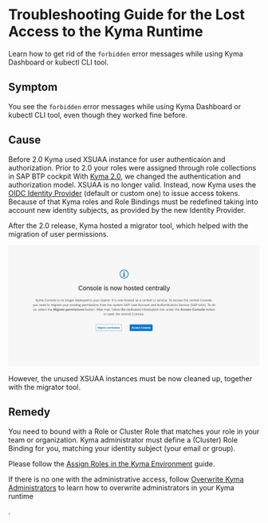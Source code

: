 <!-- loioa779e5107dbb49a78b77c11f0f39e4ac -->

# Troubleshooting Guide for the Lost Access to the Kyma Runtime

Learn how to get rid of the `forbidden` error messages while using Kyma Dashboard or kubectl CLI tool.



<a name="loioa779e5107dbb49a78b77c11f0f39e4ac__section_bp1_ysh_wtb"/>

## Symptom

You see the `forbidden` error messages while using Kyma Dashboard or kubectl CLI tool, even though they worked fine before.



<a name="loioa779e5107dbb49a78b77c11f0f39e4ac__section_mm2_gth_wtb"/>

## Cause

Before 2.0 Kyma used XSUAA instance for user authenticaion and authorization. Prior to 2.0 your roles were assigned through role collections in SAP BTP cockpit With [Kyma 2.0](https://help.sap.com/docs/BTP/922bf2dbe0b646aaaa8cb5e077cfd799/70470339bd09423782c18f2c3a5d7f28.html), we changed the authentication and authorization model. XSUAA is no longer valid. Instead, now Kyma uses the [OIDC Identity Provider](https://help.sap.com/docs/BTP/65de2977205c403bbc107264b8eccf4b/85200d8509004236b2a3a637bf1471a8.html) \(default or custom one\) to issue access tokens. Because of that Kyma roles and Role Bindings must be redefined taking into account new identity subjects, as provided by the new Identity Provider.

After the 2.0 release, Kyma hosted a migrator tool, which helped with the migration of user permissions.

 ![](images/Lost_access_screenshot_5c2423f.png) 

However, the unused XSUAA instances must be now cleaned up, together with the migrator tool.



<a name="loioa779e5107dbb49a78b77c11f0f39e4ac__section_ons_fvh_wtb"/>

## Remedy

You need to bound with a Role or Cluster Role that matches your role in your team or organization. Kyma administrator must define a \(Cluster\) Role Binding for you, matching your identity subject \(your email or group\).

Please follow the [Assign Roles in the Kyma Environment](https://help.sap.com/docs/BTP/65de2977205c403bbc107264b8eccf4b/148ae38b7d6f4e61bbb696bbfb3996b2.html) guide.

If there is no one with the administrative access, follow [Overwrite Kyma Administrators](https://help.sap.com/docs/BTP/65de2977205c403bbc107264b8eccf4b/df7f9d7dedf84f1a8f2fda4e86ad4950.html) to learn how to overwrite administrators in your Kyma runtime

.

